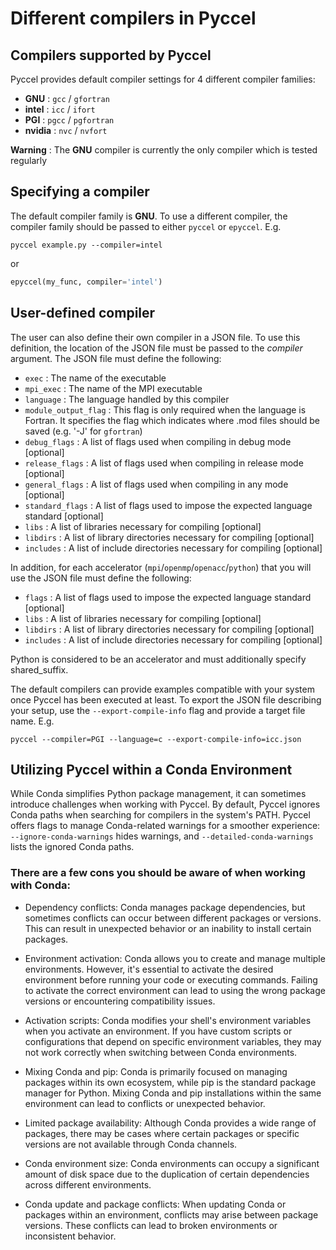 # Different compilers in Pyccel
## Compilers supported by Pyccel

Pyccel provides default compiler settings for 4 different compiler families:
-   **GNU** : `gcc` / `gfortran`
-   **intel** : `icc` / `ifort`
-   **PGI** : `pgcc` / `pgfortran`
-   **nvidia** : `nvc` / `nvfort`

**Warning** : The **GNU** compiler is currently the only compiler which is tested regularly

## Specifying a compiler

The default compiler family is **GNU**. To use a different compiler, the compiler family should be passed to either `pyccel` or `epyccel`.
E.g.
```shell
pyccel example.py --compiler=intel
```
or
```python
epyccel(my_func, compiler='intel')
```

## User-defined compiler

The user can also define their own compiler in a JSON file. To use this definition, the location of the JSON file must be passed to the _compiler_ argument. The JSON file must define the following:

-   `exec` : The name of the executable
-   `mpi_exec` : The name of the MPI executable
-   `language` : The language handled by this compiler
-   `module_output_flag` : This flag is only required when the language is Fortran. It specifies the flag which indicates where .mod files should be saved (e.g. '-J' for `gfortran`)
-   `debug_flags` : A list of flags used when compiling in debug mode \[optional\]
-   `release_flags` : A list of flags used when compiling in release mode \[optional\]
-   `general_flags` : A list of flags used when compiling in any mode \[optional\]
-   `standard_flags` : A list of flags used to impose the expected language standard \[optional\]
-   `libs` : A list of libraries necessary for compiling \[optional\]
-   `libdirs` : A list of library directories necessary for compiling \[optional\]
-   `includes` : A list of include directories necessary for compiling \[optional\]
  
In addition, for each accelerator (`mpi`/`openmp`/`openacc`/`python`) that you will use the JSON file must define the following:
  
-   `flags` : A list of flags used to impose the expected language standard \[optional\]
-   `libs` : A list of libraries necessary for compiling \[optional\]
-   `libdirs` : A list of library directories necessary for compiling \[optional\]
-   `includes` : A list of include directories necessary for compiling \[optional\]

Python is considered to be an accelerator and must additionally specify shared\_suffix.

The default compilers can provide examples compatible with your system once Pyccel has been executed at least. To export the JSON file describing your setup, use the `--export-compile-info` flag and provide a target file name.
E.g.
```shell
pyccel --compiler=PGI --language=c --export-compile-info=icc.json
```
## Utilizing Pyccel within a Conda Environment
While Conda simplifies Python package management, it can sometimes introduce challenges when working with Pyccel. By default, Pyccel ignores Conda paths when searching for compilers in the system's PATH. Pyccel offers flags to manage Conda-related warnings for a smoother experience: `--ignore-conda-warnings` hides warnings, and `--detailed-conda-warnings` lists the ignored Conda paths.

### There are a few cons you should be aware of when working with Conda:

-    Dependency conflicts: Conda manages package dependencies, but sometimes conflicts can occur between different packages or versions. This can result in unexpected behavior or an inability to install certain packages.

-    Environment activation: Conda allows you to create and manage multiple environments. However, it's essential to activate the desired environment before running your code or executing commands. Failing to activate the correct environment can lead to using the wrong package versions or encountering compatibility issues.

-    Activation scripts: Conda modifies your shell's environment variables when you activate an environment. If you have custom scripts or configurations that depend on specific environment variables, they may not work correctly when switching between Conda environments.

-    Mixing Conda and pip: Conda is primarily focused on managing packages within its own ecosystem, while pip is the standard package manager for Python. Mixing Conda and pip installations within the same environment can lead to conflicts or unexpected behavior.

-    Limited package availability: Although Conda provides a wide range of packages, there may be cases where certain packages or specific versions are not available through Conda channels.

-    Conda environment size: Conda environments can occupy a significant amount of disk space due to the duplication of certain dependencies across different environments. 

-    Conda update and package conflicts: When updating Conda or packages within an environment, conflicts may arise between package versions. These conflicts can lead to broken environments or inconsistent behavior.